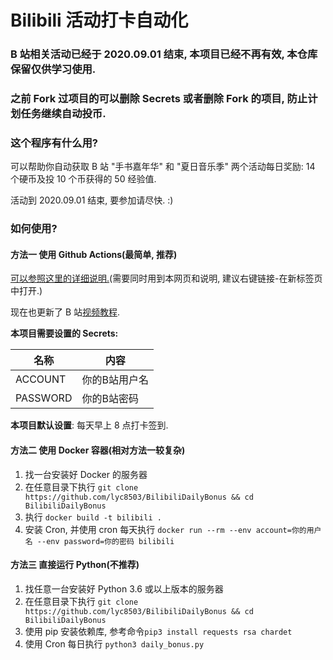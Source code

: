 # Bilibili 活动打卡自动化

### B 站相关活动已经于 2020.09.01 结束, 本项目已经不再有效, 本仓库保留仅供学习使用.
### 之前 Fork 过项目的可以删除 Secrets 或者删除 Fork 的项目, 防止计划任务继续自动投币.

### 这个程序有什么用?

可以帮助你自动获取 B 站 \"手书嘉年华\" 和 \"夏日音乐季\" 两个活动每日奖励: 14 个硬币及投 10 个币获得的 50 经验值.

活动到 2020.09.01 结束, 要参加请尽快. :) 

### 如何使用?

#### 方法一 使用 Github Actions(最简单, 推荐)

[可以参照这里的详细说明.](https://lyc8503.gitee.io/giteepages/github-actions/)(需要同时用到本网页和说明, 建议右键链接-在新标签页中打开.)

现在也更新了 B 站[视频教程](https://www.bilibili.com/video/BV1gZ4y1K7uS/).

**本项目需要设置的 Secrets:**

| 名称     | 内容          |
| -------- | ------------- |
| ACCOUNT  | 你的B站用户名 |
| PASSWORD | 你的B站密码   |

**本项目默认设置**: 每天早上 8 点打卡签到.


#### 方法二 使用 Docker 容器(相对方法一较复杂)

1. 找一台安装好 Docker 的服务器
2. 在任意目录下执行 `git clone https://github.com/lyc8503/BilibiliDailyBonus && cd BilibiliDailyBonus`
3. 执行 `docker build -t bilibili .`
4. 安装 Cron, 并使用 cron 每天执行 `docker run --rm --env account=你的用户名 --env password=你的密码 bilibili` 

#### 方法三 直接运行 Python(不推荐)

1. 找任意一台安装好 Python 3.6 或以上版本的服务器
2. 在任意目录下执行 `git clone https://github.com/lyc8503/BilibiliDailyBonus && cd BilibiliDailyBonus`
3. 使用 pip 安装依赖库, 参考命令`pip3 install requests rsa chardet`
4. 使用 Cron 每日执行 `python3 daily_bonus.py`

